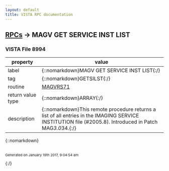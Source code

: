 ```yaml
---
layout: default
title: VISTA RPC documentation
---
```




## [RPCs](TableOfContent.md) &#8594; MAGV GET SERVICE INST LIST 



### VISTA File 8994 


 property | value 
--- | --- 
 label | {::nomarkdown}MAGV GET SERVICE INST LIST{:/}
 tag | {::nomarkdown}GETSILST{:/}
 routine | [MAGVRS71](http://code.osehra.org/dox/Routine_MAGVRS71_source.html)
 return value type | {::nomarkdown}ARRAY{:/}
 description | {::nomarkdown}This remote procedure returns a list of all entries in the IMAGING SERVICE INSTITUTION file (#2005.8). Introduced in Patch MAG*3.0*34.{:/}

{::nomarkdown} <br/><br/><p style="font-size: 11px">Generated on January 19th 2017, 9:04:54 am</p>{:/}